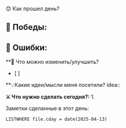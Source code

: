 
😊 Как прошел день?



**🎯 Победы:**
- 

**💢 Ошибки:**
- 

**📿 Что можно изменить/улучшить?
- [ ] 

**💡Какие идеи/мысли меня посетили?
idea:: 

**⚔️ Что нужно сделать сегодня?:**
1. 


Заметки сделанные в этот день:
```dataview
LISTWHERE file.cday = date(2025-04-13)
```